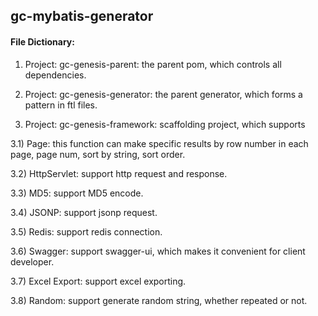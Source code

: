 ## gc-mybatis-generator

#### File Dictionary:
1) Project: gc-genesis-parent: the parent pom, which controls all dependencies.

2) Project: gc-genesis-generator: the parent generator, which forms a pattern in ftl files.

3) Project: gc-genesis-framework: scaffolding project, which supports 

3.1) Page: this function can make specific results by row number in each page, page num, sort by string, sort order.

3.2) HttpServlet: support http request and response.

3.3) MD5: support MD5 encode.

3.4) JSONP: support jsonp request.

3.5) Redis: support redis connection.

3.6) Swagger: support swagger-ui, which makes it convenient for client developer.

3.7) Excel Export: support excel exporting.

3.8) Random: support generate random string, whether repeated or not.




